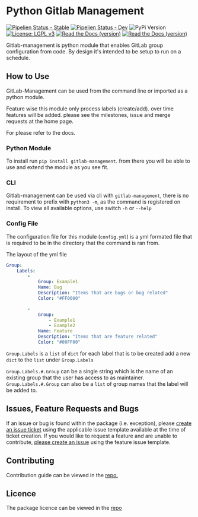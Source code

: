 # Python Gitlab Management

[![Pipelien Status - Stable](https://img.shields.io/badge/dynamic/json.svg?label=Pipeline-Stable&query=0.status&url=https://gitlab.com/api/v4/projects/19099644/pipelines?ref=master&color=ff782e&logo=gitlab&style=plastic)](https://gitlab.com/nofusscomputing/projects/python-gitlab-management/) 
[![Pipelien Status - Dev](https://img.shields.io/badge/dynamic/json.svg?label=Pipeline-Dev&query=0.status&url=https://gitlab.com/api/v4/projects/19099644/pipelines/?ref=development&color=ff782e&logo=gitlab&style=plastic)](https://gitlab.com/nofusscomputing/projects/python-gitlab-management/) 
![PyPi Version](https://img.shields.io/badge/dynamic/json?label=PyPi%20Package&query=$.info.version&url=https://pypi.org/pypi/gitlab-management/json&logo=python&logoColor=white&style=plastic) 
[![License: LGPL v3](https://img.shields.io/badge/License-LGPL%20v3-green.svg?style=plastic&logo=gnu&logocolor=white)](https://gitlab.com/nofusscomputing/projects/python-gitlab-management/-/blob/master/LICENCE)
[![Read the Docs (version)](https://img.shields.io/readthedocs/python-gitlab-management/stable?label=Docs%20stable&logo=readthedocs&style=plastic)](https://python-gitlab-management.readthedocs.io/en/stable/)
[![Read the Docs (version)](https://img.shields.io/readthedocs/python-gitlab-management/development?label=Docs%20devel&logo=readthedocs&style=plastic)](https://python-gitlab-management.readthedocs.io/en/development/)

Gitlab-management is python module that enables GitLab group configuration from code. By design it's intended to be setup to run on a schedule. 

## How to Use
GitLab-Management can be used from the command line or imported as a python module.

Feature wise this module only process labels (create/add). over time features will be added. please see the milestones, issue and merge requests at the home page.

For please refer to the docs.


### Python Module
To install run `pip install gitlab-management`. from there you will be able to use and extend the module as you see fit.

### CLI
Gitlab-management can be used via cli with `gitlab-management`, there is no requirement to prefix with `python3 -m`, as the command is registered on install. To view all available options, use switch `-h` or `--help`

### Config File
The configuration file for this module (`config.yml`) is a yml formated file that is required to be in the directory that the command is ran from.

The layout of the yml file
``` yaml
Group:
    Labels:
        -
            Group: Example1
            Name: Bug
            Description: "Items that are bugs or bug related"
            Color: "#FF0000"

        -
            Group: 
                - Example1
                - Example2
            Name: Feature
            Description: "Items that are feature related"
            Color: "#00FF00"

```

`Group.Labels` is a `list` of `dict` for each label that is to be created add a new `dict` to the `list` under `Group.Labels`

`Group.Labels.#.Group` can be a single string which is the name of an existing group that the user has access to as maintainer. `Group.Labels.#.Group` can also be a `list` of group names that the label will be added to.


## Issues, Feature Requests and Bugs
If an issue or bug is found within the package (i.e. exception), please [create an issue ticket](https://gitlab.com/nofusscomputing/projects/python-gitlab-management/-/issues) using the applicable issue template available at the time of ticket creation. If you would like to request a feature and are unable to contribute, [please create an issue](https://gitlab.com/nofusscomputing/projects/python-gitlab-management/-/issues) using the feature issue template.

## Contributing
Contribution guide can be viewed in the [repo.](https://gitlab.com/nofusscomputing/projects/python-gitlab-management/-/blob/master/CONTRIBUTING.md)


## Licence
The package licence can be viewed in the [repo](https://gitlab.com/nofusscomputing/projects/python-gitlab-management/-/blob/master/LICENSE)